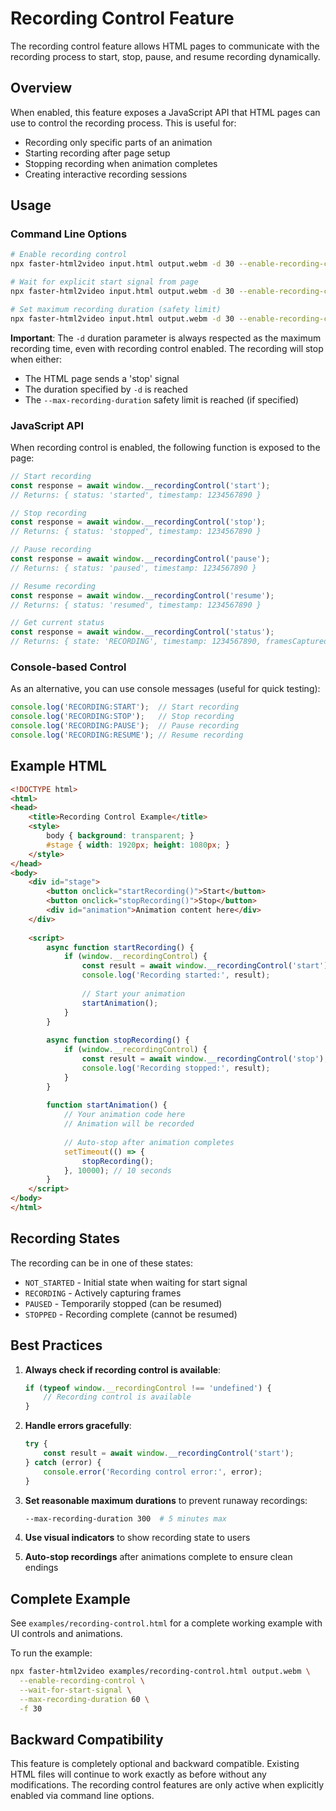 # Recording Control Feature

The recording control feature allows HTML pages to communicate with the recording process to start, stop, pause, and resume recording dynamically.

## Overview

When enabled, this feature exposes a JavaScript API that HTML pages can use to control the recording process. This is useful for:
- Recording only specific parts of an animation
- Starting recording after page setup
- Stopping recording when animation completes
- Creating interactive recording sessions

## Usage

### Command Line Options

```bash
# Enable recording control
npx faster-html2video input.html output.webm -d 30 --enable-recording-control

# Wait for explicit start signal from page
npx faster-html2video input.html output.webm -d 30 --enable-recording-control --wait-for-start-signal

# Set maximum recording duration (safety limit)
npx faster-html2video input.html output.webm -d 30 --enable-recording-control --max-recording-duration 120
```

**Important**: The `-d` duration parameter is always respected as the maximum recording time, even with recording control enabled. The recording will stop when either:
- The HTML page sends a 'stop' signal
- The duration specified by `-d` is reached
- The `--max-recording-duration` safety limit is reached (if specified)

### JavaScript API

When recording control is enabled, the following function is exposed to the page:

```javascript
// Start recording
const response = await window.__recordingControl('start');
// Returns: { status: 'started', timestamp: 1234567890 }

// Stop recording
const response = await window.__recordingControl('stop');
// Returns: { status: 'stopped', timestamp: 1234567890 }

// Pause recording
const response = await window.__recordingControl('pause');
// Returns: { status: 'paused', timestamp: 1234567890 }

// Resume recording
const response = await window.__recordingControl('resume');
// Returns: { status: 'resumed', timestamp: 1234567890 }

// Get current status
const response = await window.__recordingControl('status');
// Returns: { state: 'RECORDING', timestamp: 1234567890, framesCaptured: 150 }
```

### Console-based Control

As an alternative, you can use console messages (useful for quick testing):

```javascript
console.log('RECORDING:START');  // Start recording
console.log('RECORDING:STOP');   // Stop recording
console.log('RECORDING:PAUSE');  // Pause recording
console.log('RECORDING:RESUME'); // Resume recording
```

## Example HTML

```html
<!DOCTYPE html>
<html>
<head>
    <title>Recording Control Example</title>
    <style>
        body { background: transparent; }
        #stage { width: 1920px; height: 1080px; }
    </style>
</head>
<body>
    <div id="stage">
        <button onclick="startRecording()">Start</button>
        <button onclick="stopRecording()">Stop</button>
        <div id="animation">Animation content here</div>
    </div>
    
    <script>
        async function startRecording() {
            if (window.__recordingControl) {
                const result = await window.__recordingControl('start');
                console.log('Recording started:', result);
                
                // Start your animation
                startAnimation();
            }
        }
        
        async function stopRecording() {
            if (window.__recordingControl) {
                const result = await window.__recordingControl('stop');
                console.log('Recording stopped:', result);
            }
        }
        
        function startAnimation() {
            // Your animation code here
            // Animation will be recorded
            
            // Auto-stop after animation completes
            setTimeout(() => {
                stopRecording();
            }, 10000); // 10 seconds
        }
    </script>
</body>
</html>
```

## Recording States

The recording can be in one of these states:
- `NOT_STARTED` - Initial state when waiting for start signal
- `RECORDING` - Actively capturing frames
- `PAUSED` - Temporarily stopped (can be resumed)
- `STOPPED` - Recording complete (cannot be resumed)

## Best Practices

1. **Always check if recording control is available**:
   ```javascript
   if (typeof window.__recordingControl !== 'undefined') {
       // Recording control is available
   }
   ```

2. **Handle errors gracefully**:
   ```javascript
   try {
       const result = await window.__recordingControl('start');
   } catch (error) {
       console.error('Recording control error:', error);
   }
   ```

3. **Set reasonable maximum durations** to prevent runaway recordings:
   ```bash
   --max-recording-duration 300  # 5 minutes max
   ```

4. **Use visual indicators** to show recording state to users

5. **Auto-stop recordings** after animations complete to ensure clean endings

## Complete Example

See `examples/recording-control.html` for a complete working example with UI controls and animations.

To run the example:
```bash
npx faster-html2video examples/recording-control.html output.webm \
  --enable-recording-control \
  --wait-for-start-signal \
  --max-recording-duration 60 \
  -f 30
```

## Backward Compatibility

This feature is completely optional and backward compatible. Existing HTML files will continue to work exactly as before without any modifications. The recording control features are only active when explicitly enabled via command line options.